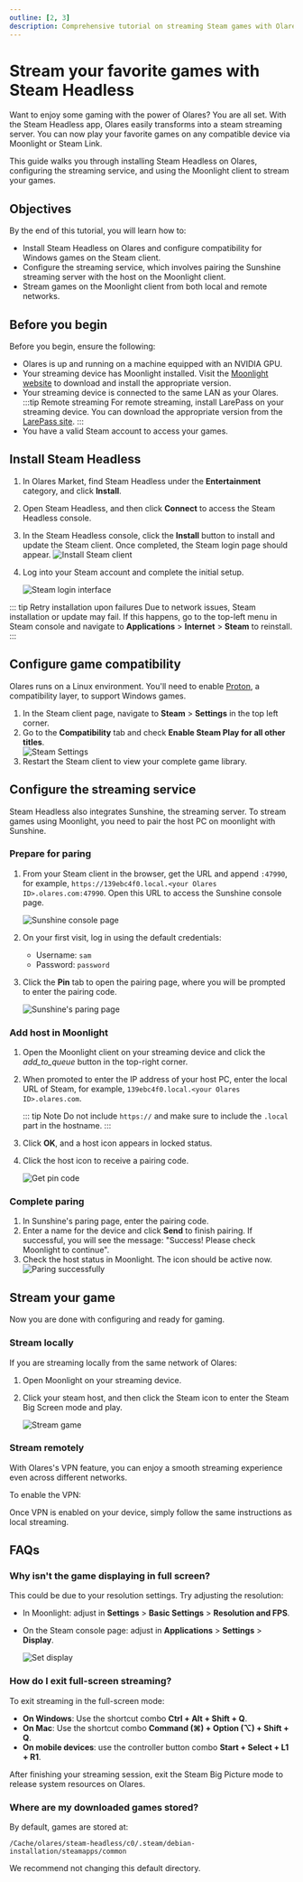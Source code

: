 ```yaml
---
outline: [2, 3]
description: Comprehensive tutorial on streaming Steam games with Olares. Learn to install Steam Headless, configure the streaming service, and stream games on Moonlight from both local and remote networks.
---
```


# Stream your favorite games with Steam Headless

Want to enjoy some gaming with the power of Olares? You are all set. With the Steam Headless app, Olares easily transforms into a steam streaming server. You can now play your favorite games on any compatible device via Moonlight or Steam Link.

This guide walks you through installing Steam Headless on Olares, configuring the streaming service, and using the Moonlight client to stream your games.


## Objectives

By the end of this tutorial, you will learn how to:

- Install Steam Headless on Olares and configure compatibility for Windows games on the Steam client.
- Configure the streaming service, which involves pairing the Sunshine streaming server with the host on the Moonlight client.
- Stream games on the Moonlight client from both local and remote networks.

## Before you begin 

Before you begin, ensure the following:

- Olares is up and running on a machine equipped with an NVIDIA GPU.
- Your streaming device has Moonlight installed. Visit the [Moonlight website](https://moonlight-stream.org/) to download and install the appropriate version.
- Your streaming device is connected to the same LAN as your Olares.
   :::tip Remote streaming
   For remote streaming, install LarePass on your streaming device. You can download the appropriate version from the [LarePass site](https://olares.xyz/larepass).
   :::
- You have a valid Steam account to access your games.

## Install Steam Headless

1. In Olares Market, find Steam Headless under the **Entertainment** category, and click **Install**.  
2. Open Steam Headless, and then click **Connect** to access the Steam Headless console.
3. In the Steam Headless console, click the **Install** button to install and update the Steam client. Once completed, the Steam login page should appear.
   ![Install Steam client](/images/manual/tutorials/install-steam-client.png#bordered)

4. Log into your Steam account and complete the initial setup.

   ![Steam login interface](/images/manual/tutorials/steam-login.png#bordered)

::: tip Retry installation upon failures
Due to network issues, Steam installation or update may fail. If this happens, go to the top-left menu in Steam console and navigate to **Applications** > **Internet** > **Steam** to reinstall.
:::

## Configure game compatibility

Olares runs on a Linux environment. You'll need to enable [Proton](https://github.com/ValveSoftware/Proton), a compatibility layer, to support Windows games.

1. In the Steam client page, navigate to **Steam** > **Settings** in the top left corner.
2. Go to the **Compatibility** tab and check **Enable Steam Play for all other titles**.  
   ![Steam Settings](/images/manual/tutorials/steam-setting.png#bordered)
3. Restart the Steam client to view your complete game library.  

## Configure the streaming service

Steam Headless also integrates Sunshine, the streaming server. To stream games using Moonlight, you need to pair the host PC on moonlight with Sunshine. 

### Prepare for paring

1. From your Steam client in the browser, get the URL and append `:47990`, for example, `https://139ebc4f0.local.<your Olares ID>.olares.com:47990`. Open this URL to access the Sunshine console page.

   ![Sunshine console page](/images/manual/tutorials/access-sunshine.png#bordered)

2. On your first visit, log in using the default credentials:  
   - Username: `sam`  
   - Password: `password` 

3. Click the **Pin** tab to open the pairing page, where you will be prompted to enter the pairing code.
   
   ![Sunshine's paring page](/images/manual/tutorials/pin-sunshine.png#bordered)


### Add host in Moonlight

1. Open the Moonlight client on your streaming device and click the <i class="material-symbols-outlined">add_to_queue</i> button in the top-right corner.

2. When promoted to enter the IP address of your host PC, enter the local URL of Steam, for example, `139ebc4f0.local.<your Olares ID>.olares.com`.

   ::: tip Note
   Do not include `https://` and make sure to include the `.local` part in the hostname.
   ::: 

3. Click **OK**, and a host icon appears in locked status.
4. Click the host icon to receive a pairing code.

   ![Get pin code](/images/manual/tutorials/get-pin-code.png#bordered)

### Complete paring

1. In Sunshine's paring page, enter the pairing code.
2. Enter a name for the device and click **Send** to finish pairing. If successful, you will see the message: "Success! Please check Moonlight to continue".
3. Check the host status in Moonlight. The icon should be active now. 
   ![Paring successfully](/images/manual/tutorials/active-host-moonlight.png#bordered)  

## Stream your game

Now you are done with configuring and ready for gaming. 

### Stream locally 

If you are streaming locally from the same network of Olares:

1. Open Moonlight on your streaming device.
2. Click your steam host, and then click the Steam icon to enter the Steam Big Screen mode and play. 

   ![Stream game](/images/manual/tutorials/stream-success.png#bordered)

### Stream remotely 

With Olares's VPN feature, you can enjoy a smooth streaming experience even across different networks.

To enable the VPN:

<!--@include: ./remote.reusables.md{4,21}-->

Once VPN is enabled on your device, simply follow the same instructions as local streaming.

## FAQs

### Why isn't the game displaying in full screen?

This could be due to your resolution settings. Try adjusting the resolution:
- In Moonlight: adjust in **Settings** > **Basic Settings** > **Resolution and FPS**.
- On the Steam console page: adjust in **Applications** > **Settings** > **Display**.  
  
  ![Set display](/images/manual/tutorials/set-steam-display.png#bordered)

### How do I exit full-screen streaming?

To exit streaming in the full-screen mode:
- **On Windows**: Use the shortcut combo **Ctrl + Alt + Shift + Q**.  
- **On Mac**: Use the shortcut combo **Command (⌘) + Option (⌥) + Shift + Q**.  
- **On mobile devices**: use the controller button combo **Start + Select + L1 + R1**.  

After finishing your streaming session, exit the Steam Big Picture mode to release system resources on Olares.

### Where are my downloaded games stored?

By default, games are stored at: 

`/Cache/olares/steam-headless/c0/.steam/debian-installation/steamapps/common`

We recommend not changing this default directory.






 



